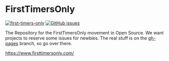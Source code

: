 # FirstTimersOnly

[![first-timers-only](https://img.shields.io/badge/first--timers--only-friendly-blue.svg)](https://www.firsttimersonly.com/)
[![GitHub issues](https://img.shields.io/github/issues/shanselman/firsttimersonly.svg?maxAge=2592000)](https://github.com/shanselman/firsttimersonly/issues)


The Repository for the FirstTimersOnly movement in Open Source. We want projects to reserve some issues for newbies. The real stuff is on the [gh-pages](https://github.com/shanselman/firsttimersonly/tree/gh-pages) branch, so go over there.

https://www.firsttimersonly.com/
